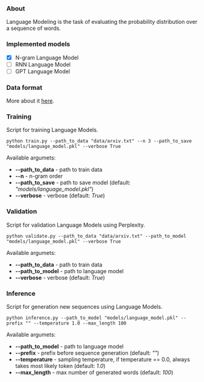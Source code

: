 ### About
Language Modeling is the task of evaluating the probability distribution over a sequence of words.

### Implemented models
- [x] N-gram Language Model
- [ ] RNN Language Model
- [ ] GPT Language Model

### Data format
More about it [here](data/README.md).

### Training
Script for training Language Models.
```
python train.py --path_to_data "data/arxiv.txt" --n 3 --path_to_save "models/language_model.pkl" --verbose True
```
Available argumets:
- **--path_to_data** - path to train data
- **--n** - n-gram order
- **--path_to_save** - path to save model (default: *"models/language_model.pkl"*)
- **--verbose** - verbose (default: *True*)

### Validation
Script for validation Language Models using Perplexity.
```
python validate.py --path_to_data "data/arxiv.txt" --path_to_model "models/language_model.pkl" --verbose True
```
Available argumets:
- **--path_to_data** - path to train data
- **--path_to_model** - path to language model
- **--verbose** - verbose (default: *True*)

### Inference
Script for generation new sequences using Language Models.
```
python inference.py --path_to_model "models/language_model.pkl" --prefix "" --temperature 1.0 --max_length 100
```
Available argumets:
- **--path_to_model** - path to language model
- **--prefix** - prefix before sequence generation (default: *""*)
- **--temperature** - sampling temperature, if temperature == 0.0, always takes most likely token (default: *1.0*)
- **--max_length** - max number of generated words (default: *100*)
